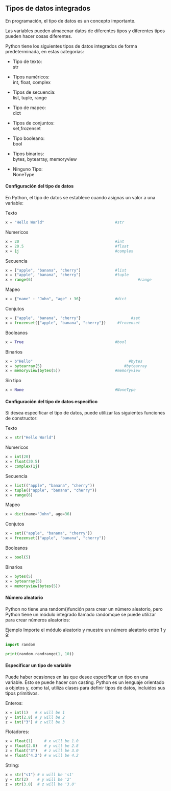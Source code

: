 ## Tipos de datos integrados

En programación, el tipo de datos es un concepto importante.

Las variables pueden almacenar datos de diferentes tipos y diferentes tipos pueden hacer cosas diferentes.

Python tiene los siguientes tipos de datos integrados de forma predeterminada, en estas categorías:


- Tipo de texto:	      
    str

- Tipos numéricos:	  
    int, float, complex

- Tipos de secuencia:	  
    list, tuple, range

- Tipo de mapeo:	      
    dict

- Tipos de conjuntos:	  
    set,frozenset

- Tipo booleano:	      
    bool

- Tipos binarios:	      
    bytes, bytearray, memoryview

- Ninguno Tipo:	      
    NoneType

#### Configuración del tipo de datos

En Python, el tipo de datos se establece cuando asignas un valor a una variable:

Texto
```python
x = "Hello World"								#str
```

Numericos	
```python
x = 20											#int	
x = 20.5										#float	
x = 1j											#complex	
```

Secuencia
```python
x = ["apple", "banana", "cherry"]				#list	
x = ("apple", "banana", "cherry")				#tuple	
x = range(6)									          #range	
```

Mapeo
```python
x = {"name" : "John", "age" : 36}				#dict	
```

Conjutos
```python
x = {"apple", "banana", "cherry"}				       #set	
x = frozenset({"apple", "banana", "cherry"})	 #frozenset	
```

Booleanos
```python
x = True										#bool	
```

Binarios
```python
x = b"Hello"									      #bytes	
x = bytearray(5)								    #bytearray	
x = memoryview(bytes(5))						#memoryview	
```

Sin tipo
```python
x = None										#NoneType
```

#### Configuración del tipo de datos específico

Si desea especificar el tipo de datos, puede utilizar las siguientes funciones de constructor:

Texto
```python
x = str("Hello World")	
```

Numericos	
```python
x = int(20)	
x = float(20.5)	
x = complex(1j)	
```
Secuencia
```python
x = list(("apple", "banana", "cherry"))	
x = tuple(("apple", "banana", "cherry"))
x = range(6)
```
Mapeo
```python
x = dict(name="John", age=36)	
```
Conjutos
```python
x = set(("apple", "banana", "cherry"))	
x = frozenset(("apple", "banana", "cherry"))
```
Booleanos
```python
x = bool(5)	
```
Binarios
```python
x = bytes(5)	
x = bytearray(5)	
x = memoryview(bytes(5))
```

#### Número aleatorio
Python no tiene una random()función para crear un número aleatorio, pero Python tiene un módulo integrado llamado randomque se puede utilizar para crear números aleatorios:

Ejemplo
Importe el módulo aleatorio y muestre un número aleatorio entre 1 y 9:

```python
import random

print(random.randrange(1, 10))
```

#### Especificar un tipo de variable

Puede haber ocasiones en las que desee especificar un tipo en una variable. Esto se puede hacer con casting. Python es un lenguaje orientado a objetos y, como tal, utiliza clases para definir tipos de datos, incluidos sus tipos primitivos.

Enteros:
```python
x = int(1)   # x will be 1
y = int(2.8) # y will be 2
z = int("3") # z will be 3
```

Flotadores:
```python
x = float(1)     # x will be 1.0
y = float(2.8)   # y will be 2.8
z = float("3")   # z will be 3.0
w = float("4.2") # w will be 4.2
```

String:
```python
x = str("s1") # x will be 's1'
y = str(2)    # y will be '2'
z = str(3.0)  # z will be '3.0'
```